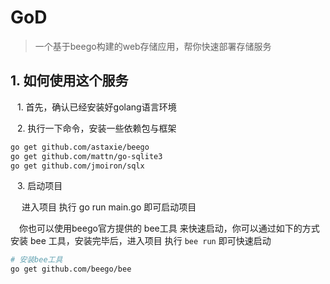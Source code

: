 # GoD

> 一个基于beego构建的web存储应用，帮你快速部署存储服务

##  1. 如何使用这个服务

&ensp; 1. 首先，确认已经安装好golang语言环境

&ensp; 2. 执行一下命令，安装一些依赖包与框架

```bash
go get github.com/astaxie/beego
go get github.com/mattn/go-sqlite3
go get github.com/jmoiron/sqlx
```

&ensp; 3. 启动项目

&ensp;&ensp; 进入项目 执行 go run main.go 即可启动项目

&ensp;&ensp;你也可以使用beego官方提供的 bee工具 来快速启动，你可以通过如下的方式安装 bee 工具，安装完毕后，进入项目 执行 ```bee run``` 即可快速启动

```bash
# 安装bee工具
go get github.com/beego/bee
```
